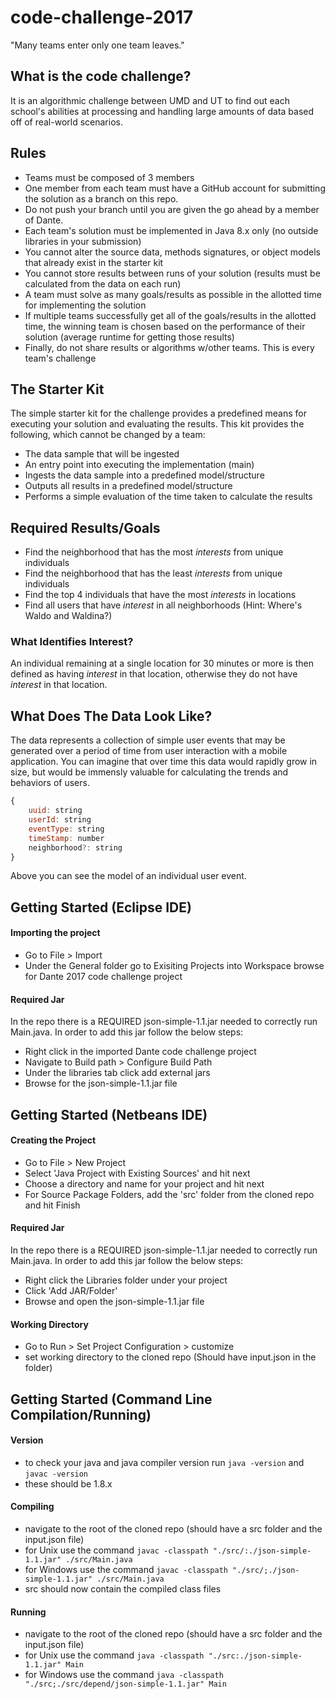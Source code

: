 # code-challenge-2017
"Many teams enter only one team leaves."

## What is the code challenge?
It is an algorithmic challenge between UMD and UT to find out each school's abilities at processing and handling large amounts of data based off of real-world scenarios.

## Rules
* Teams must be composed of 3 members
* One member from each team must have a GitHub account for submitting the solution as a branch on this repo.
* Do not push your branch until you are given the go ahead by a member of Dante.
* Each team's solution must be implemented in Java 8.x only (no outside libraries in your submission)
* You cannot alter the source data, methods signatures, or object models that already exist in the starter kit
* You cannot store results between runs of your solution (results must be calculated from the data on each run)
* A team must solve as many goals/results as possible in the allotted time for implementing the solution
* If multiple teams successfully get all of the goals/results in the allotted time, the winning team is chosen based on the performance of their solution (average runtime for getting those results)
* Finally, do not share results or algorithms w/other teams. This is every team's challenge

## The Starter Kit
The simple starter kit for the challenge provides a predefined means for executing your solution and evaluating the results. This kit  provides the following, which cannot be changed by a team:
* The data sample that will be ingested 
* An entry point into executing the implementation (main)
* Ingests the data sample into a predefined model/structure
* Outputs all results in a predefined model/structure
* Performs a simple evaluation of the time taken to calculate the results

## Required Results/Goals
* Find the neighborhood that has the most _interests_ from unique individuals
* Find the neighborhood that has the least _interests_ from unique individuals
* Find the top 4 individuals that have the most _interests_ in locations
* Find all users that have _interest_ in all neighborhoods (Hint: Where's Waldo and Waldina?)

### What Identifies Interest?
An individual remaining at a single location for 30 minutes or more is then defined as having _interest_ in that location, otherwise they do not have _interest_ in that location.

## What Does The Data Look Like?
The data represents a collection of simple user events that may be generated over a period of time from user interaction with a mobile application. You can imagine that over time this data would rapidly grow in size, but would be immensly valuable for calculating the trends and behaviors of users.

```javascript
{
    uuid: string
    userId: string
    eventType: string
    timeStamp: number
    neighborhood?: string
}
```
Above you can see the model of an individual user event.

## Getting Started (Eclipse IDE)
#### Importing the project
* Go to File > Import
* Under the General folder go to Exisiting Projects into Workspace browse for Dante 2017 code challenge project 

#### Required Jar
In the repo there is a REQUIRED json-simple-1.1.jar needed to correctly run Main.java. In order to add this jar follow the below steps:
* Right click in the imported Dante code challenge project
* Navigate to Build path > Configure Build Path
* Under the libraries tab click add external jars
* Browse for the json-simple-1.1.jar file

## Getting Started (Netbeans IDE)
#### Creating the Project
* Go to File > New Project
* Select 'Java Project with Existing Sources' and hit next
* Choose a directory and name for your project and hit next
* For Source Package Folders, add the 'src' folder from the cloned repo and hit Finish

#### Required Jar
In the repo there is a REQUIRED json-simple-1.1.jar needed to correctly run Main.java. In order to add this jar follow the below steps:
* Right click the Libraries folder under your project
* Click 'Add JAR/Folder'
* Browse and open the json-simple-1.1.jar file

#### Working Directory
* Go to Run > Set Project Configuration > customize
* set working directory to the cloned repo (Should have input.json in the folder)

## Getting Started (Command Line Compilation/Running)
#### Version
* to check your java and java compiler version run `java -version` and `javac -version`
* these should be 1.8.x
#### Compiling
* navigate to the root of the cloned repo (should have a src folder and the input.json file)
* for Unix use the command `javac -classpath "./src/:./json-simple-1.1.jar" ./src/Main.java`
* for Windows use the command `javac -classpath "./src/;./json-simple-1.1.jar" ./src/Main.java`
* src should now contain the compiled class files

#### Running
* navigate to the root of the cloned repo (should have a src folder and the input.json file)
* for Unix use the command `java -classpath "./src:./json-simple-1.1.jar" Main`
* for Windows use the command `java -classpath "./src;./src/depend/json-simple-1.1.jar" Main`
